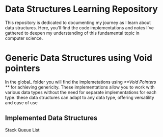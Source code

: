 # Data Structures Learning Repository
This repository is dedicated to documenting my journey as I learn about data structures.
Here, you'll find the code implementations and notes I've gathered to deepen my understanding of this fundamental topic in computer science.
# Generic Data Structures using Void pointers
In the global_ folder you will find the implemetations using _**Void Pointers
**_ for achieving genericity. These implementations allow you to work with various data types without the need for separate implementations for each type. these data structures can adapt to any data type, offering versatility and ease of use
## Implemented Data Structures
Stack
Queue
List
